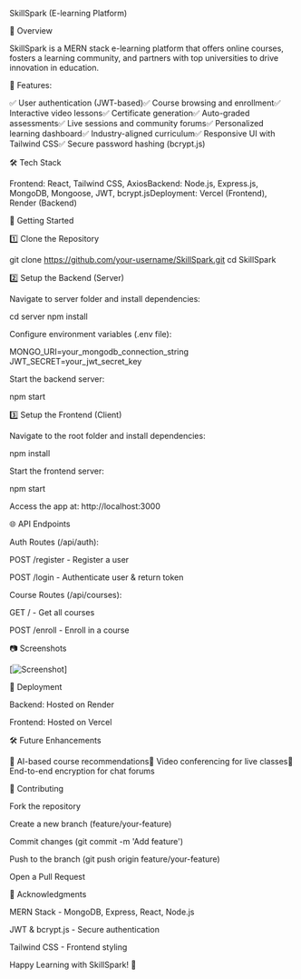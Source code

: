 SkillSpark (E-learning Platform)

📌 Overview

SkillSpark is a MERN stack e-learning platform that offers online courses, fosters a learning community, and partners with top universities to drive innovation in education.

🎯 Features:

✅ User authentication (JWT-based)✅ Course browsing and enrollment✅ Interactive video lessons✅ Certificate generation✅ Auto-graded assessments✅ Live sessions and community forums✅ Personalized learning dashboard✅ Industry-aligned curriculum✅ Responsive UI with Tailwind CSS✅ Secure password hashing (bcrypt.js)

🛠️ Tech Stack

Frontend: React, Tailwind CSS, AxiosBackend: Node.js, Express.js, MongoDB, Mongoose, JWT, bcrypt.jsDeployment: Vercel (Frontend), Render (Backend)

🚀 Getting Started

1️⃣ Clone the Repository

git clone https://github.com/your-username/SkillSpark.git
cd SkillSpark

2️⃣ Setup the Backend (Server)

Navigate to server folder and install dependencies:

cd server
npm install

Configure environment variables (.env file):

MONGO_URI=your_mongodb_connection_string
JWT_SECRET=your_jwt_secret_key

Start the backend server:

npm start

3️⃣ Setup the Frontend (Client)

Navigate to the root folder and install dependencies:

npm install

Start the frontend server:

npm start

Access the app at: http://localhost:3000

🌐 API Endpoints

Auth Routes (/api/auth):

POST /register - Register a user

POST /login - Authenticate user & return token

Course Routes (/api/courses):

GET / - Get all courses

POST /enroll - Enroll in a course

📷 Screenshots

[![Screenshot]([https://github.com/nrmlpl/Varta-App/issues/1](https://github.com/nrmlpl/SkillSpark-Repo/issues/1))]

🚀 Deployment

Backend: Hosted on Render

Frontend: Hosted on Vercel

🛠️ Future Enhancements

🔹 AI-based course recommendations🔹 Video conferencing for live classes🔹 End-to-end encryption for chat forums

🤝 Contributing

Fork the repository

Create a new branch (feature/your-feature)

Commit changes (git commit -m 'Add feature')

Push to the branch (git push origin feature/your-feature)

Open a Pull Request

🙌 Acknowledgments

MERN Stack - MongoDB, Express, React, Node.js

JWT & bcrypt.js - Secure authentication

Tailwind CSS - Frontend styling

Happy Learning with SkillSpark! 🚀

